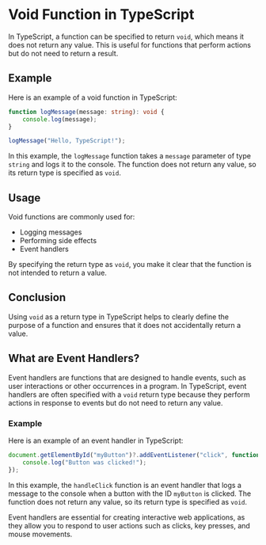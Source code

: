 # Void Function in TypeScript

In TypeScript, a function can be specified to return `void`, which means it does not return any value. This is useful for functions that perform actions but do not need to return a result.

## Example

Here is an example of a void function in TypeScript:

```typescript
function logMessage(message: string): void {
    console.log(message);
}

logMessage("Hello, TypeScript!");
```

In this example, the `logMessage` function takes a `message` parameter of type `string` and logs it to the console. The function does not return any value, so its return type is specified as `void`.

## Usage

Void functions are commonly used for:

- Logging messages
- Performing side effects
- Event handlers

By specifying the return type as `void`, you make it clear that the function is not intended to return a value.

## Conclusion

Using `void` as a return type in TypeScript helps to clearly define the purpose of a function and ensures that it does not accidentally return a value.

## What are Event Handlers?

Event handlers are functions that are designed to handle events, such as user interactions or other occurrences in a program. In TypeScript, event handlers are often specified with a `void` return type because they perform actions in response to events but do not need to return any value.

### Example

Here is an example of an event handler in TypeScript:

```typescript
document.getElementById("myButton")?.addEventListener("click", function handleClick(): void {
    console.log("Button was clicked!");
});
```

In this example, the `handleClick` function is an event handler that logs a message to the console when a button with the ID `myButton` is clicked. The function does not return any value, so its return type is specified as `void`.

Event handlers are essential for creating interactive web applications, as they allow you to respond to user actions such as clicks, key presses, and mouse movements.

